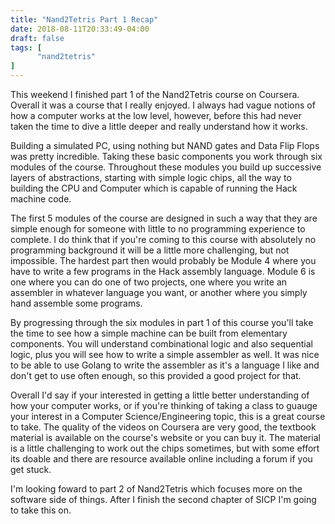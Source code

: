```yaml
---
title: "Nand2Tetris Part 1 Recap"
date: 2018-08-11T20:33:49-04:00
draft: false
tags: [
      "nand2tetris"
]
---
```


This weekend I finished part 1 of the Nand2Tetris course on Coursera.
Overall it was a course that I really enjoyed.  I always had vague
notions of how a computer works at the low level, however, before this
had never taken the time to dive a little deeper and really understand
how it works.

Building a simulated PC, using nothing but NAND gates and Data Flip
Flops was pretty incredible.  Taking these basic components you work
through six modules of the course.  Throughout these modules you build
up successive layers of abstractions, starting with simple logic
chips, all the way to building the CPU and Computer which is capable
of running the Hack machine code.

The first 5 modules of the course are designed in such a way that they
are simple enough for someone with little to no programming experience
to complete.  I do think that if you're coming to this course with
absolutely no programming background it will be a little more
challenging, but not impossible.  The hardest part then would probably
be Module 4 where you have to write a few programs in the Hack
assembly language.  Module 6 is one where you can do one of two
projects, one where you write an assembler in whatever language you
want, or another where you simply hand assemble some programs.

By progressing through the six modules in part 1 of this course you'll
take the time to see how a simple machine can be built from elementary
components.  You will understand combinational logic and also
sequential logic, plus you will see how to write a simple assembler as
well. It was nice to be able to use Golang to write the assembler as it's a
language I like and don't get to use often enough, so this provided a
good project for that.

Overall I'd say if your interested in getting a little better
understanding of how your computer works, or if you're thinking of
taking a class to guauge your interest in a Computer
Science/Engineering topic, this is a great course to take.  The
quality of the videos on Coursera are very good, the textbook material
is available on the course's website or you can buy it.  The material
is a little challenging to work out the chips sometimes, but with some
effort its doable and there are resource available online including a
forum if you get stuck.

I'm looking foward to part 2 of Nand2Tetris which focuses more on the
software side of things.  After I finish the second chapter of SICP
I'm going to take this on.



